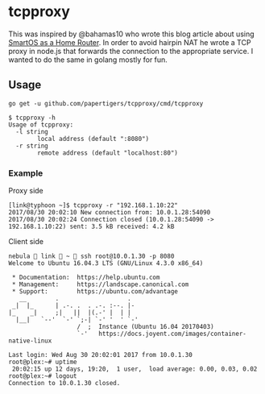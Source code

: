 # tcpproxy

This was inspired by @bahamas10 who wrote this blog article about using
[SmartOS as a Home
Router](http://www.daveeddy.com/2015/05/31/smartos-as-a-home-router/). In order
to avoid hairpin NAT he wrote a TCP proxy in node.js that forwards the
connection to the appropriate service. I wanted to do the same in golang mostly
for fun.

## Usage
```
go get -u github.com/papertigers/tcpproxy/cmd/tcpproxy
```

```
$ tcpproxy -h
Usage of tcpproxy:
  -l string
        local address (default ":8080")
  -r string
        remote address (default "localhost:80")
```

### Example

Proxy side

```
[link@typhoon ~]$ tcpproxy -r "192.168.1.10:22"
2017/08/30 20:02:10 New connection from: 10.0.1.28:54090
2017/08/30 20:02:24 Connection closed (10.0.1.28:54090 -> 192.168.1.10:22) sent: 3.5 kB received: 4.2 kB
```

Client side

```
nebula  link  ~  ssh root@10.0.1.30 -p 8080
Welcome to Ubuntu 16.04.3 LTS (GNU/Linux 4.3.0 x86_64)

 * Documentation:  https://help.ubuntu.com
 * Management:     https://landscape.canonical.com
 * Support:        https://ubuntu.com/advantage
   __        .                   .
 _|  |_      | .-. .  . .-. :--. |-
|_    _|     ;|   ||  |(.-' |  | |
  |__|   `--'  `-' `;-| `-' '  ' `-'
                   /  ;  Instance (Ubuntu 16.04 20170403)
                   `-'   https://docs.joyent.com/images/container-native-linux

Last login: Wed Aug 30 20:02:01 2017 from 10.0.1.30
root@plex:~# uptime
 20:02:15 up 12 days, 19:20,  1 user,  load average: 0.00, 0.03, 0.02
root@plex:~# logout
Connection to 10.0.1.30 closed.
```
